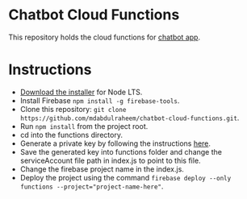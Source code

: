# Chatbot Cloud Functions
This repository holds the cloud functions for [chatbot app](https://github.com/mdabdulraheem/chatbot-app).

# Instructions
* [Download the installer](https://nodejs.org/) for Node LTS.
* Install Firebase `npm install -g firebase-tools`.
* Clone this repository: `git clone https://github.com/mdabdulraheem/chatbot-cloud-functions.git`.
* Run `npm install` from the project root.
* cd into the functions directory.
* Generate a private key by following the instructions [here](https://firebase.google.com/docs/auth/web/custom-auth).
* Save the generated key into functions folder and change the serviceAccount file path in index.js to point to this file.
* Change the firebase project name in the index.js.
* Deploy the project using the command `firebase deploy --only functions --project="project-name-here"`.
